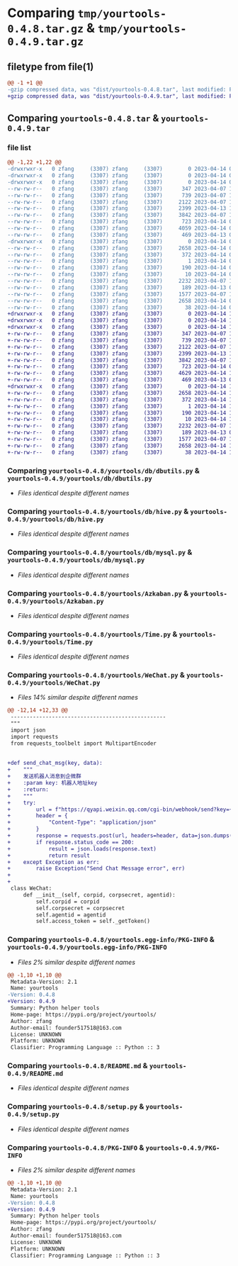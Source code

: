 # Comparing `tmp/yourtools-0.4.8.tar.gz` & `tmp/yourtools-0.4.9.tar.gz`

## filetype from file(1)

```diff
@@ -1 +1 @@
-gzip compressed data, was "dist/yourtools-0.4.8.tar", last modified: Fri Apr 14 09:47:11 2023, max compression
+gzip compressed data, was "dist/yourtools-0.4.9.tar", last modified: Fri Apr 14 10:09:33 2023, max compression
```

## Comparing `yourtools-0.4.8.tar` & `yourtools-0.4.9.tar`

### file list

```diff
@@ -1,22 +1,22 @@
-drwxrwxr-x   0 zfang     (3307) zfang     (3307)        0 2023-04-14 09:47:11.000000 yourtools-0.4.8/
-drwxrwxr-x   0 zfang     (3307) zfang     (3307)        0 2023-04-14 09:47:11.000000 yourtools-0.4.8/yourtools/
-drwxrwxr-x   0 zfang     (3307) zfang     (3307)        0 2023-04-14 09:47:11.000000 yourtools-0.4.8/yourtools/db/
--rw-rw-r--   0 zfang     (3307) zfang     (3307)      347 2023-04-07 10:28:09.000000 yourtools-0.4.8/yourtools/db/__init__.py
--rw-rw-r--   0 zfang     (3307) zfang     (3307)      739 2023-04-07 10:28:09.000000 yourtools-0.4.8/yourtools/db/dbutils.py
--rw-rw-r--   0 zfang     (3307) zfang     (3307)     2122 2023-04-07 10:28:09.000000 yourtools-0.4.8/yourtools/db/hive.py
--rw-rw-r--   0 zfang     (3307) zfang     (3307)     2399 2023-04-13 10:15:47.000000 yourtools-0.4.8/yourtools/db/mysql.py
--rw-rw-r--   0 zfang     (3307) zfang     (3307)     3842 2023-04-07 10:28:09.000000 yourtools-0.4.8/yourtools/Azkaban.py
--rw-rw-r--   0 zfang     (3307) zfang     (3307)      723 2023-04-14 09:47:09.000000 yourtools-0.4.8/yourtools/Time.py
--rw-rw-r--   0 zfang     (3307) zfang     (3307)     4059 2023-04-14 09:33:58.000000 yourtools-0.4.8/yourtools/WeChat.py
--rw-rw-r--   0 zfang     (3307) zfang     (3307)      469 2023-04-13 08:48:52.000000 yourtools-0.4.8/yourtools/__init__.py
-drwxrwxr-x   0 zfang     (3307) zfang     (3307)        0 2023-04-14 09:47:11.000000 yourtools-0.4.8/yourtools.egg-info/
--rw-rw-r--   0 zfang     (3307) zfang     (3307)     2658 2023-04-14 09:47:11.000000 yourtools-0.4.8/yourtools.egg-info/PKG-INFO
--rw-rw-r--   0 zfang     (3307) zfang     (3307)      372 2023-04-14 09:47:11.000000 yourtools-0.4.8/yourtools.egg-info/SOURCES.txt
--rw-rw-r--   0 zfang     (3307) zfang     (3307)        1 2023-04-14 09:47:11.000000 yourtools-0.4.8/yourtools.egg-info/dependency_links.txt
--rw-rw-r--   0 zfang     (3307) zfang     (3307)      190 2023-04-14 09:47:11.000000 yourtools-0.4.8/yourtools.egg-info/requires.txt
--rw-rw-r--   0 zfang     (3307) zfang     (3307)       10 2023-04-14 09:47:11.000000 yourtools-0.4.8/yourtools.egg-info/top_level.txt
--rw-rw-r--   0 zfang     (3307) zfang     (3307)     2232 2023-04-07 10:28:09.000000 yourtools-0.4.8/README.md
--rw-rw-r--   0 zfang     (3307) zfang     (3307)      189 2023-04-13 08:31:32.000000 yourtools-0.4.8/requirements.txt
--rw-rw-r--   0 zfang     (3307) zfang     (3307)     1577 2023-04-07 10:28:09.000000 yourtools-0.4.8/setup.py
--rw-rw-r--   0 zfang     (3307) zfang     (3307)     2658 2023-04-14 09:47:11.000000 yourtools-0.4.8/PKG-INFO
--rw-rw-r--   0 zfang     (3307) zfang     (3307)       38 2023-04-14 09:47:11.000000 yourtools-0.4.8/setup.cfg
+drwxrwxr-x   0 zfang     (3307) zfang     (3307)        0 2023-04-14 10:09:33.000000 yourtools-0.4.9/
+drwxrwxr-x   0 zfang     (3307) zfang     (3307)        0 2023-04-14 10:09:33.000000 yourtools-0.4.9/yourtools/
+drwxrwxr-x   0 zfang     (3307) zfang     (3307)        0 2023-04-14 10:09:33.000000 yourtools-0.4.9/yourtools/db/
+-rw-rw-r--   0 zfang     (3307) zfang     (3307)      347 2023-04-07 10:28:09.000000 yourtools-0.4.9/yourtools/db/__init__.py
+-rw-rw-r--   0 zfang     (3307) zfang     (3307)      739 2023-04-07 10:28:09.000000 yourtools-0.4.9/yourtools/db/dbutils.py
+-rw-rw-r--   0 zfang     (3307) zfang     (3307)     2122 2023-04-07 10:28:09.000000 yourtools-0.4.9/yourtools/db/hive.py
+-rw-rw-r--   0 zfang     (3307) zfang     (3307)     2399 2023-04-13 10:15:47.000000 yourtools-0.4.9/yourtools/db/mysql.py
+-rw-rw-r--   0 zfang     (3307) zfang     (3307)     3842 2023-04-07 10:28:09.000000 yourtools-0.4.9/yourtools/Azkaban.py
+-rw-rw-r--   0 zfang     (3307) zfang     (3307)      723 2023-04-14 09:47:09.000000 yourtools-0.4.9/yourtools/Time.py
+-rw-rw-r--   0 zfang     (3307) zfang     (3307)     4629 2023-04-14 10:08:39.000000 yourtools-0.4.9/yourtools/WeChat.py
+-rw-rw-r--   0 zfang     (3307) zfang     (3307)      469 2023-04-13 08:48:52.000000 yourtools-0.4.9/yourtools/__init__.py
+drwxrwxr-x   0 zfang     (3307) zfang     (3307)        0 2023-04-14 10:09:33.000000 yourtools-0.4.9/yourtools.egg-info/
+-rw-rw-r--   0 zfang     (3307) zfang     (3307)     2658 2023-04-14 10:09:33.000000 yourtools-0.4.9/yourtools.egg-info/PKG-INFO
+-rw-rw-r--   0 zfang     (3307) zfang     (3307)      372 2023-04-14 10:09:33.000000 yourtools-0.4.9/yourtools.egg-info/SOURCES.txt
+-rw-rw-r--   0 zfang     (3307) zfang     (3307)        1 2023-04-14 10:09:33.000000 yourtools-0.4.9/yourtools.egg-info/dependency_links.txt
+-rw-rw-r--   0 zfang     (3307) zfang     (3307)      190 2023-04-14 10:09:33.000000 yourtools-0.4.9/yourtools.egg-info/requires.txt
+-rw-rw-r--   0 zfang     (3307) zfang     (3307)       10 2023-04-14 10:09:33.000000 yourtools-0.4.9/yourtools.egg-info/top_level.txt
+-rw-rw-r--   0 zfang     (3307) zfang     (3307)     2232 2023-04-07 10:28:09.000000 yourtools-0.4.9/README.md
+-rw-rw-r--   0 zfang     (3307) zfang     (3307)      189 2023-04-13 08:31:32.000000 yourtools-0.4.9/requirements.txt
+-rw-rw-r--   0 zfang     (3307) zfang     (3307)     1577 2023-04-07 10:28:09.000000 yourtools-0.4.9/setup.py
+-rw-rw-r--   0 zfang     (3307) zfang     (3307)     2658 2023-04-14 10:09:33.000000 yourtools-0.4.9/PKG-INFO
+-rw-rw-r--   0 zfang     (3307) zfang     (3307)       38 2023-04-14 10:09:33.000000 yourtools-0.4.9/setup.cfg
```

### Comparing `yourtools-0.4.8/yourtools/db/dbutils.py` & `yourtools-0.4.9/yourtools/db/dbutils.py`

 * *Files identical despite different names*

### Comparing `yourtools-0.4.8/yourtools/db/hive.py` & `yourtools-0.4.9/yourtools/db/hive.py`

 * *Files identical despite different names*

### Comparing `yourtools-0.4.8/yourtools/db/mysql.py` & `yourtools-0.4.9/yourtools/db/mysql.py`

 * *Files identical despite different names*

### Comparing `yourtools-0.4.8/yourtools/Azkaban.py` & `yourtools-0.4.9/yourtools/Azkaban.py`

 * *Files identical despite different names*

### Comparing `yourtools-0.4.8/yourtools/Time.py` & `yourtools-0.4.9/yourtools/Time.py`

 * *Files identical despite different names*

### Comparing `yourtools-0.4.8/yourtools/WeChat.py` & `yourtools-0.4.9/yourtools/WeChat.py`

 * *Files 14% similar despite different names*

```diff
@@ -12,14 +12,33 @@
 -------------------------------------------------
 """
 import json
 import requests
 from requests_toolbelt import MultipartEncoder
 
 
+def send_chat_msg(key, data):
+    """
+    发送机器人消息到企微群
+    :param key: 机器人地址key
+    :return:
+    """
+    try:
+        url = f"https://qyapi.weixin.qq.com/cgi-bin/webhook/send?key={key}"
+        header = {
+            "Content-Type": "application/json"
+        }
+        response = requests.post(url, headers=header, data=json.dumps(data))
+        if response.status_code == 200:
+            result = json.loads(response.text)
+            return result
+    except Exception as err:
+        raise Exception("Send Chat Message error", err)
+
+
 class WeChat:
     def __init__(self, corpid, corpsecret, agentid):
         self.corpid = corpid
         self.corpsecret = corpsecret
         self.agentid = agentid
         self.access_token = self._getToken()
```

### Comparing `yourtools-0.4.8/yourtools.egg-info/PKG-INFO` & `yourtools-0.4.9/yourtools.egg-info/PKG-INFO`

 * *Files 2% similar despite different names*

```diff
@@ -1,10 +1,10 @@
 Metadata-Version: 2.1
 Name: yourtools
-Version: 0.4.8
+Version: 0.4.9
 Summary: Python helper tools
 Home-page: https://pypi.org/project/yourtools/
 Author: zfang
 Author-email: founder517518@163.com
 License: UNKNOWN
 Platform: UNKNOWN
 Classifier: Programming Language :: Python :: 3
```

### Comparing `yourtools-0.4.8/README.md` & `yourtools-0.4.9/README.md`

 * *Files identical despite different names*

### Comparing `yourtools-0.4.8/setup.py` & `yourtools-0.4.9/setup.py`

 * *Files identical despite different names*

### Comparing `yourtools-0.4.8/PKG-INFO` & `yourtools-0.4.9/PKG-INFO`

 * *Files 2% similar despite different names*

```diff
@@ -1,10 +1,10 @@
 Metadata-Version: 2.1
 Name: yourtools
-Version: 0.4.8
+Version: 0.4.9
 Summary: Python helper tools
 Home-page: https://pypi.org/project/yourtools/
 Author: zfang
 Author-email: founder517518@163.com
 License: UNKNOWN
 Platform: UNKNOWN
 Classifier: Programming Language :: Python :: 3
```

